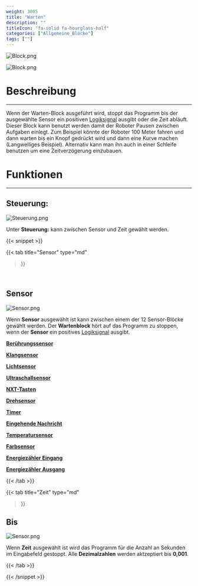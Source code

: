 ```yaml
---
weight: 3005
title: "Warten"
description: ""
titleIcon: "fa-solid fa-hourglass-half"
categories: ["Allgemeine_Blöcke"]
tags: [""]
---
```


![Block.png](/images/nxt-images/Kapitel%201%20Allgemeine%20Bl%C3%B6cke/1.5%20Warten/Block2.png)

![Block.png](/images/nxt-images/Kapitel%201%20Allgemeine%20Bl%C3%B6cke/1.5%20Warten/Block.png)



# Beschreibung
---

Wenn der Warten-Block ausgeführt wird, stoppt das Programm bis der ausgewählte Sensor ein positiven [Logiksignal]() ausgibt oder die Zeit abläuft. Dieser Block kann benutzt werden damit der Roboter Pausen zwischen Aufgaben einlegt. Zum Beispiel könnte der Roboter 100 Meter fahren und dann warten bis ein Knopf gedrückt wird und dann eine Kurve machen (Langweiliges Beispiel). Alternativ kann man ihn auch in einer Schleife benutzen um eine Zeitverzögerung einzubauen.

# Funktionen
---

## Steuerung:

![Steuerung.png](/images/nxt-images/Kapitel%201%20Allgemeine%20Bl%C3%B6cke/1.5%20Warten/Steuerung.png)

Unter **Steuerung:** kann zwischen Sensor und Zeit gewählt werden.


{{< snippet >}}

{{< tab
    title="Sensor"
    type="md"
>}}


 
## Sensor

![Sensor.png](/images/nxt-images/Kapitel%201%20Allgemeine%20Bl%C3%B6cke/1.5%20Warten/Sensor.png)

Wenn **Sensor** ausgewählt ist kann zwischen einem der 12 Sensor-Blöcke gewählt werden. Der **Wartenblock** hört auf das Programm zu stoppen, wenn der **Sensor** ein positives [Logiksignal]() ausgibt.

[**Berührungssensor**](/4.-sensor-blöcke/1.-berührungssensor.html)

[**Klangsensor**](/4.-sensor-blöcke/2.-klangsensor.html)

[**Lichtsensor**](/4.-sensor-blöcke/3.-lichtsensor.html)

[**Ultraschallsensor**](/4.-sensor-blöcke/4.-ultraschallsensor.html)

[**NXT-Tasten**](/4.-sensor-blöcke/5.-nxt-tasten.html)

[**Drehsensor**](/4.-sensor-blöcke/4.-ultraschallsensor.html)

[**Timer**](/4.-sensor-blöcke/7.-timer.html)

[**Eingehende Nachricht**](/4.-sensor-blöcke/4.-ultraschallsensor.html)

[**Temperatursensor**](/4.-sensor-blöcke/9.-temperatursensor.html)

[**Farbsensor**](/4.-sensor-blöcke/10.-farbsensor.html)

[**Energiezähler Eingang**](/4.-sensor-blöcke/4.-ultraschallsensor.html)

[**Energiezähler Ausgang**](/4.-sensor-blöcke/4.-ultraschallsensor.html)


{{< /tab >}}

{{< tab
    title="Zeit"
    type="md"
>}}

## Bis

![Sensor.png](/images/nxt-images/Kapitel%201%20Allgemeine%20Bl%C3%B6cke/1.5%20Warten/Bis.png)

Wenn **Zeit** ausgewählt ist wird das Programm für die Anzahl an Sekunden im Eingabefeld gestoppt. Alle **Dezimalzahlen** werden aktzeptiert bis **0,001**.

{{< /tab >}}

{{< /snippet >}}
